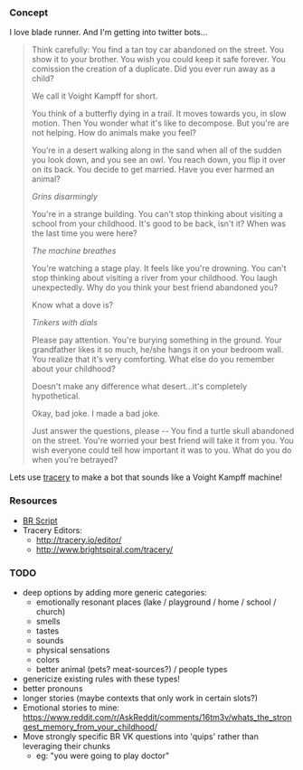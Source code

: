 ### Concept

I love blade runner.  And I'm getting into twitter bots...

> Think carefully:  You find a tan toy car abandoned on the street. You show it to your brother. You wish you could keep it safe forever. You comission the creation of a duplicate. Did you ever run away as a child?
>
> We call it Voight Kampff for short.
>
> You think of a butterfly dying in a trail. It moves towards you, in slow motion. Then You wonder what it's like to decompose. But you're are not helping. How do animals make you feel?
>
> You’re in a desert walking along in the sand when all of the sudden you look down, and you see an owl. You reach down, you flip it over on its back. You decide to get married. Have you ever harmed an animal?
>
> *Grins disarmingly*
>
> You're in a strange building. You can't stop thinking about visiting a school from your childhood. It's good to be back, isn't it? When was the last time you were here?
>
> *The machine breathes*
>
> You're watching a stage play. It feels like you're drowning. You can't stop thinking about visiting a river from your childhood. You laugh unexpectedly. Why do you think your best friend abandoned you?
>
> Know what a dove is?
>
> *Tinkers with dials*
>
> Please pay attention. You're burying something in the ground. Your grandfather likes it so much, he/she hangs it on your bedroom wall. You realize that it's very comforting. What else do you remember about your childhood?
>
> Doesn't make any difference what desert...it's completely hypothetical.
>
> Okay, bad joke. I made a bad joke.
>
> Just answer the questions, please -- You find a turtle skull abandoned on the street. You're worried your best friend will take it from you. You wish everyone could tell how important it was to you. What do you do when you're betrayed?

Lets use [tracery](http://tracery.io/) to make a bot that sounds like a Voight Kampff machine!

### Resources
* [BR Script](https://www.trussel.com/bladerun.htm)
* Tracery Editors:
    * <http://tracery.io/editor/>
    * <http://www.brightspiral.com/tracery/>

### TODO
* deep options by adding more generic categories:
    * emotionally resonant places (lake / playground / home / school / church)
    * smells
    * tastes
    * sounds
    * physical sensations
    * colors
    * better animal (pets? meat-sources?) / people types
* genericize existing rules with these types!
* better pronouns
* longer stories (maybe contexts that only work in certain slots?)
* Emotional stories to mine: <https://www.reddit.com/r/AskReddit/comments/16tm3v/whats_the_strongest_memory_from_your_childhood/>
* Move strongly specific BR VK questions into 'quips' rather than leveraging their chunks
    * eg: "you were going to play doctor"

